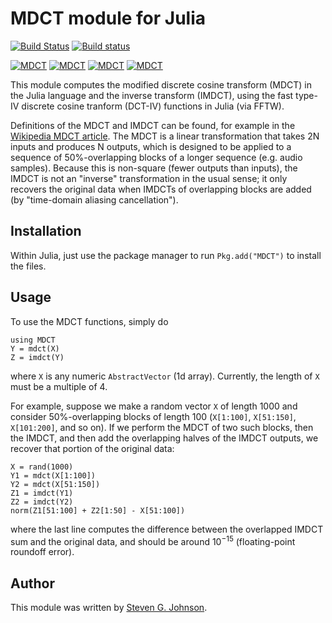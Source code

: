 # MDCT module for Julia

[![Build Status](https://travis-ci.org/stevengj/MDCT.jl.svg?branch=master)](https://travis-ci.org/stevengj/MDCT.jl)
[![Build status](https://ci.appveyor.com/api/projects/status/pl074ibwbl445tal?svg=true)](https://ci.appveyor.com/project/StevenGJohnson/mdct-jl)

[![MDCT](http://pkg.julialang.org/badges/MDCT_0.3.svg)](http://pkg.julialang.org/?pkg=MDCT&ver=0.3)
[![MDCT](http://pkg.julialang.org/badges/MDCT_0.4.svg)](http://pkg.julialang.org/?pkg=MDCT&ver=0.4)
[![MDCT](http://pkg.julialang.org/badges/MDCT_0.5.svg)](http://pkg.julialang.org/?pkg=MDCT&ver=0.5)
[![MDCT](http://pkg.julialang.org/badges/MDCT_0.6.svg)](http://pkg.julialang.org/?pkg=MDCT&ver=0.6)

This module computes the modified discrete cosine transform (MDCT) in
the Julia language and the inverse transform (IMDCT), using the fast
type-IV discrete cosine tranform (DCT-IV) functions in Julia (via
FFTW).

Definitions of the MDCT and IMDCT can be found, for example in the
[Wikipedia MDCT
article](http://en.wikipedia.org/wiki/Modified_discrete_cosine_transform).
The MDCT is a linear transformation that takes 2N inputs and produces
N outputs, which is designed to be applied to a sequence of
50%-overlapping blocks of a longer sequence (e.g. audio samples).
Because this is non-square (fewer outputs than inputs), the IMDCT is
not an "inverse" transformation in the usual sense; it only recovers
the original data when IMDCTs of overlapping blocks are added (by
"time-domain aliasing cancellation").

## Installation

Within Julia, just use the package manager to run
`Pkg.add("MDCT")` to install the files.

## Usage

To use the MDCT functions, simply do

    using MDCT
    Y = mdct(X)
    Z = imdct(Y)

where `X` is any numeric `AbstractVector` (1d array).  Currently, the
length of `X` must be a multiple of 4.

For example, suppose we make a random vector `X` of length 1000 and
consider 50%-overlapping blocks of length 100 (`X[1:100]`,
`X[51:150]`, `X[101:200]`, and so on).  If we perform the MDCT of two
such blocks, then the IMDCT, and then add the overlapping halves of
the IMDCT outputs, we recover that portion of the original data:

    X = rand(1000)
    Y1 = mdct(X[1:100])
    Y2 = mdct(X[51:150])
    Z1 = imdct(Y1)
    Z2 = imdct(Y2)
    norm(Z1[51:100] + Z2[1:50] - X[51:100])

where the last line computes the difference between the overlapped
IMDCT sum and the original data, and should be around
10<sup>&minus;15</sup> (floating-point roundoff error).

## Author

This module was written by [Steven G. Johnson](http://math.mit.edu/~stevenj/).
